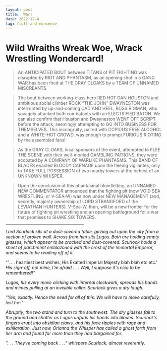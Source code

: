 ```yaml
---
layout: post
title:  War!
date: 2022-12-4
tag: fluff-and-nonsense
---
```


# Wild Wraiths Wreak Woe, Wrack Wrestling Wondercard!

> An ANTICIPATED BOUT between TITANS of PIT FIGHTING was disrupted by RIOT AND PHANTASM, as an opening shot in a GANG WAR has been fired at THE GRAY CLOAKS by a TEAM OF UNNAMED MISCREANTS.

> The bout between working-class hero RED HOT DAN HOUSTON and ambitious social climber ROCK "THE JOHN" DWAYNESTON was interrupted by up-and-coming CAD AND HEEL, BOSS BIGMAN, who savagely attacked both combatants with an ELECTRIFIED BATON. We can also confirm that Houston and Dwayneston WENT OFF SCRIPT before the attack, seemingly attempting to GO INTO BUSINESS FOR THEMSELVES. This incongruity, paired with COPIOUS FREE ALCOHOL and a WHITE-HOT CROWD, was enough to prompt FURIOUS RIOTING by the assembled fans!

> As the GRAY CLOAKS, local sponsors of the event, attempted to FLEE THE SCENE with their well-monied GAMBLING PATRONS, they were accosted by A COMPANY OF WARLIKE PHANTASMS. This BAND OF BLADES enacted BLOODY CARNAGE upon the fleeing vigilantes, only to TAKE FULL POSSESSION of two nearby towers at the behest of an UNKNOWN WHISPER.

> Upon the conclusion of this phantasmal bloodletting, an UNNAMED NEW COMMENTATOR announced that the fighting pit (now VOID SEA WRESTLING, or V-SEA-W) was now under NEW MANAGEMENT (and, secretly, majority ownership of LORD STRANGFORD of the LEVIATHAN HUNTERS). V-Sea-W, then, will be a new frontier for the future of fighting pit wrestling and an opening battleground for a war that promises to SHAKE SIX TOWERS. 

<hr width="50%">

*Lord Scurlock sits at a dust-covered table, gazing out upon the city from a section of broken wall. Across from him sits Lugos. Both are holding empty glasses, which appear to be cracked and dust-covered. Scurlock holds a sheet of parchment emblazoned with the crest of the Immortal Emperor, and seems to be reading off of it.*

"'. . . heartiest best wishes, His Exalted Imperial Majesty blah blah etc etc.' *His sign-off, not mine, I'm afraid . . . Well, I suppose it's nice to be remembered!"*

*Lugos, his every move clicking with internal clockwork, spreads his hands and mimes pulling at an invisible collar. Scurlock gives a dry laugh.*

*"Yes, exactly. Hence the need for all of this. We will have to move carefully, lest he-"*

*Abruptly, the two stand and turn to the southwest. The dry glasses fall to the ground and shatter as Lugos unfurls his hands into blades. Scurlock's fingers erupt into obsidian claws, and his face ripples with rage and exhilaration. Just now, Orianna the Whisper has called a ghost forth from her arm and found far more than they had bargained for.*

*". . . They're coming back . . ." whispers Scurlock, almost reverently.*